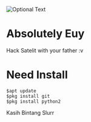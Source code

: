 ![Optional Text](../master/img/Screenshot_1.png)
# Absolutely Euy
Hack Satelit with your father :v

# Need Install
```
$apt update
$pkg install git
$pkg install python2
```

Kasih Bintang Slurr
